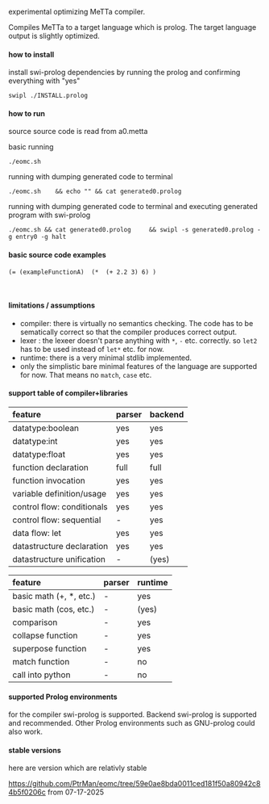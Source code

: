 experimental optimizing MeTTa compiler.

Compiles MeTTa to a target language which is prolog. The target language output is slightly optimized.


#### how to install

install swi-prolog dependencies by running the prolog and confirming everything with "yes"

    swipl ./INSTALL.prolog

#### how to run

source source code is read from a0.metta

basic running

    ./eomc.sh

running with dumping generated code to terminal

    ./eomc.sh    && echo "" && cat generated0.prolog

running with dumping generated code to terminal and executing generated program with swi-prolog

    ./eomc.sh && cat generated0.prolog     && swipl -s generated0.prolog -g entry0 -g halt

#### basic source code examples

    (= (exampleFunctionA)  (*  (+ 2.2 3) 6) )

<br />

#### limitations / assumptions

* compiler: there is virtually no semantics checking. The code has to be sematically correct so that the compiler produces correct output.
* lexer : the lexeer doesn't parse anything with `*`, `-` etc. correctly. so `let2` has to be used instead of `let*`  etc. for now.
* runtime: there is a very minimal stdlib implemented.
* only the simplistic bare minimal features of the language are supported for now. That means no `match`, `case` etc.

#### support table of compiler+libraries

| feature | parser | backend |
| :--- | :--- | :--- |
| datatype:boolean | yes | yes |
| datatype:int | yes | yes |
| datatype:float | yes | yes |
| function declaration | full | full |
| function invocation | yes | yes |
| variable definition/usage | yes | yes |
| control flow: conditionals | yes | yes |
| control flow: sequential | - | yes |
| data flow: let | yes | yes |
| datastructure declaration | yes | yes |
| datastructure unification | - | (yes) |

| feature | parser | runtime |
| :--- | :--- | :--- |
| basic math (+, *, etc.) | - | yes |
| basic math (cos, etc.) | - | (yes) |
| comparison | - | yes |
| collapse function | - | yes |
| superpose function | - | yes |
| match function | - | no |
| call into python | - | no |


#### supported Prolog environments

for the compiler swi-prolog is supported. Backend swi-prolog is supported and recommended. Other Prolog environments such as GNU-prolog could also work.

#### stable versions

here are version which are relativly stable

https://github.com/PtrMan/eomc/tree/59e0ae8bda0011ced181f50a80942c84b5f0206c from 07-17-2025
